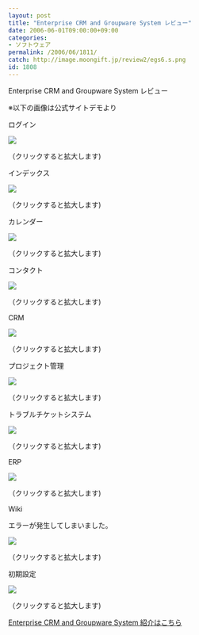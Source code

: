 ```yaml
---
layout: post
title: "Enterprise CRM and Groupware System レビュー"
date: 2006-06-01T09:00:00+09:00
categories:
- ソフトウェア
permalink: /2006/06/1811/
catch: http://image.moongift.jp/review2/egs6.s.png
id: 1808
---
```

Enterprise CRM and Groupware System レビュー  
<!--more-->

※以下の画像は公式サイトデモより

  

ログイン

  

[![](http://image.moongift.jp/review2/egs1.s.png)](http://image.moongift.jp/review2/egs1.png)  
  
（クリックすると拡大します)

  

インデックス

  

[![](http://image.moongift.jp/review2/egs2.s.png)](http://image.moongift.jp/review2/egs2.png)  
  
（クリックすると拡大します)

  

カレンダー

  

[![](http://image.moongift.jp/review2/egs3.s.png)](http://image.moongift.jp/review2/egs3.png)  
  
（クリックすると拡大します)

  

コンタクト

  

[![](http://image.moongift.jp/review2/egs4.s.png)](http://image.moongift.jp/review2/egs4.png)  
  
（クリックすると拡大します)

  

CRM

  

[![](http://image.moongift.jp/review2/egs5.s.png)](http://image.moongift.jp/review2/egs5.png)  
  
（クリックすると拡大します)

  

プロジェクト管理

  

[![](http://image.moongift.jp/review2/egs6.s.png)](http://image.moongift.jp/review2/egs6.png)  
  
（クリックすると拡大します)

  

トラブルチケットシステム

  

[![](http://image.moongift.jp/review2/egs7.s.png)](http://image.moongift.jp/review2/egs7.png)  
  
（クリックすると拡大します)

  

ERP

  

[![](http://image.moongift.jp/review2/egs8.s.png)](http://image.moongift.jp/review2/egs8.png)  
  
（クリックすると拡大します)

  

Wiki

  

エラーが発生してしまいました。

  

[![](http://image.moongift.jp/review2/egs9.s.png)](http://image.moongift.jp/review2/egs9.png)  
  
（クリックすると拡大します)

  

初期設定

  

[![](http://image.moongift.jp/review2/egs10.s.png)](http://image.moongift.jp/review2/egs10.png)  
  
（クリックすると拡大します)

  

[Enterprise CRM and Groupware System 紹介はこちら](http://oss.moongift.jp/intro/i-1805.html)

